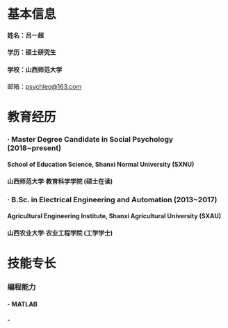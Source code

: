 # 基本信息
#### 姓名：吕一超
#### 学历：硕士研究生
#### 学校：山西师范大学
邮箱：psychleo@163.com


# 教育经历
### · Master Degree Candidate in Social Psychology (2018~present)
#### School of Education Science, Shanxi Normal University (SXNU)
#### 山西师范大学·教育科学学院 (硕士在读)
### · B.Sc. in Electrical Engineering and Automation (2013~2017)
#### Agricultural Engineering Institute, Shanxi Agricultural University (SXAU)
#### 山西农业大学·农业工程学院 (工学学士)


# 技能专长
### 编程能力
#### - MATLAB
#### - 
